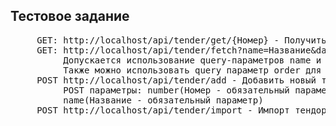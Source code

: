 <h2>Тестовое задание</h2>
<pre>
     GET: http://localhost/api/tendеr/get/{Номер} - Получить тендер по номеру.
     GET: http://localhost/api/tendеr/fetch?name=Название&date=05.11.2022&order=desc - Получить список всех тендеров.
          Допускается использование query-параметров name и date для фильтрации по названию и дате соответственно.
          Также можно использовать query параметр order для сортировки по дате изменеия. Значения: asc и desc. По умолчанию asc.
     POST http://localhost/api/tendеr/add - Добавить новый тендер.
          POST параметры: number(Номер - обязательный параметр), status (Статус- имеет варианты 'Открыто', 'Закрыто', 'Отменено' - значение по умолчанию 'Открыто'), 
          name(Название - обязательный параметр)
     POST http://localhost/api/tendеr/import - Импорт тендоров из CSV файла. Формат файда как test_task_data.csv
</pre>
